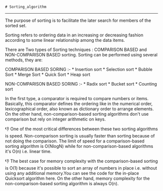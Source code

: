                                                                             # Sorting_algorithm
___________________________________________________________________________________________________________________________________________________________________

The purpose of sorting is to facilitate the later search for members of the sorted set.

Sorting refers to ordering data in an increasing or decreasing fashion according to some linear relationship among the data items.

There are Two types of Sorting techniques : COMPARISON BASED and NON-COMPARISON BASED sorting. 
Sorting can be performed using several methods, they are:

COMPARISON BASED SORING :- 
                            * Insertion sort
                            * Selection sort
                            * Bubble Sort
                            * Merge Sort
                            * Quick Sort
                            * Heap sort

NON-COMPARISON BASED SORING :-
                            * Radix sort
                            * Bucket sort
                            * Counting sort
                            
                            
                            
In the first type, a comparator is required to compare numbers or items. 
Basically, this comparator defines the ordering like in the numerical order, lexicographical order, also known as dictionary order to arrange elements.  
On the other hand, non-comparison-based sorting algorithms don't use comparison but rely on integer arithmetic on keys.



👎  One of the most critical differences between these two sorting algorithms is speed. 
    Non-comparison sorting is usually faster than sorting because of not doing the comparison. 
    The limit of speed for a comparison-based sorting algorithm is O(NlogN) while for non-comparison-based algorithms it's O(n) i.e. linear time.

👎  The best case for memory complexity with the comparison-based sorting is O(1) because it's possible to sort an array of numbers in place i.e. 
    without using any additional memory.You can see the code for the in-place Quicksort algorithm here. 
    On the other hand, memory complexity for the non-comparison-based sorting algorithm is always O(n).
